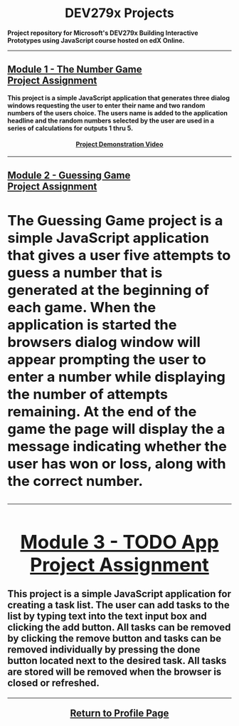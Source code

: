 <h1 align="center">DEV279x Projects</h1>

<strong><b>Project repository for Microsoft's DEV279x Building Interactive Prototypes using JavaScript course hosted on edX Online.</b></strong>

<hr>

[<h2>Module 1 - The Number Game<br>Project Assignment</h2>](https://github.com/REPNOT/DEV279x_Projects/tree/master/Module_1_Number_Game)

<strong><b>This project is a simple JavaScript application that generates three dialog windows requesting the user to enter their name and two random numbers of the users choice.  The users name is added to the application headline and the random numbers selected by the user are used in a series of calculations for outputs 1 thru 5.</b></strong>

[<h4 align="center">Project Demonstration Video</h4>](https://www.screencast.com/t/jcrsuTHl213)

<hr>

[<h2>Module 2 - Guessing Game<br>Project Assignment<h2>](https://github.com/REPNOT/DEV279x_Projects/tree/master/Module_2_Gussing_Game)

<strong><b>The Guessing Game project is a simple JavaScript application that gives a user five attempts to guess a number 
that is generated at the beginning of each game.  When the application is started the browsers dialog window will appear prompting the user to enter a number while displaying the number of attempts remaining.  At the end of the game the page will display the a message indicating whether the user has won or loss, along with the correct number.</b></strong>

<hr>

<a href="https://github.com/REPNOT/DEV279x_Projects/tree/master/Module_3_To-Do_List_App" target="_blank"><h1 align="center">Module 3 - TODO App<br>Project Assignment</h1></a>

<strong><b>This project is a simple JavaScript application for creating a task list.  The user can add tasks to the list by typing text into the text input box and clicking the add button.  All tasks can be removed by clicking the remove button and tasks can be removed individually by pressing the done button located next to the desired task.  All tasks are stored will be removed when the browser is closed or refreshed.</b></strong>

<hr>

<a href="https://github.com/REPNOT"><p align="center">Return to Profile Page</p></a>
